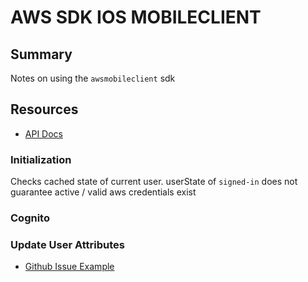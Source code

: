 # AWS SDK IOS MOBILECLIENT

## Summary

Notes on using the `awsmobileclient` sdk

## Resources

- [API Docs](https://aws-amplify.github.io/aws-sdk-ios/docs/reference/AWSMobileClient/Classes/AWSMobileClient.html)

### Initialization

Checks cached state of current user. userState of `signed-in` does not
guarantee active / valid aws credentials exist

### Cognito

### Update User Attributes

- [Github Issue Example](https://github.com/aws-amplify/aws-sdk-ios/issues/1182)

